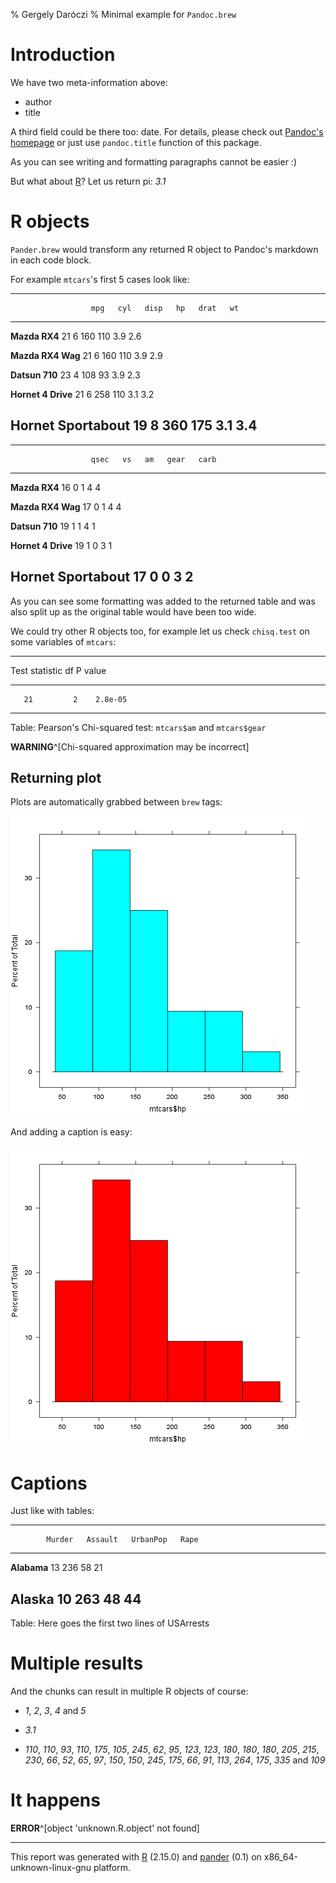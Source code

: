% Gergely Daróczi
% Minimal example for `Pandoc.brew`

# Introduction

We have two meta-information above:

  * author
  * title

A third field could be there too: date. For details, please check out [Pandoc's homepage](http://johnmacfarlane.net/pandoc/README.html#title-block) or just use `pandoc.title` function of this package.

As you can see writing and formatting paragraphs cannot be easier :)

But what about [R](http://www.r-project.org/)? Let us return pi: *3.1*

# R objects

`Pander.brew` would transform any returned R object to Pandoc's markdown in each code block.

For example `mtcars`'s first 5 cases look like:

---------------------------------------------------------
                      mpg   cyl   disp   hp   drat   wt  
--------------------- ----- ----- ------ ---- ------ ----
**Mazda RX4**         21    6     160    110  3.9    2.6 

**Mazda RX4 Wag**     21    6     160    110  3.9    2.9 

**Datsun 710**        23    4     108    93   3.9    2.3 

**Hornet 4 Drive**    21    6     258    110  3.1    3.2 

**Hornet Sportabout** 19    8     360    175  3.1    3.4 
---------------------------------------------------------

 
----------------------------------------------------
                      qsec   vs   am   gear   carb  
--------------------- ------ ---- ---- ------ ------
**Mazda RX4**         16     0    1    4      4     

**Mazda RX4 Wag**     17     0    1    4      4     

**Datsun 710**        19     1    1    4      1     

**Hornet 4 Drive**    19     1    0    3      1     

**Hornet Sportabout** 17     0    0    3      2     
----------------------------------------------------

As you can see some formatting was added to the returned table and was also split up as the original table would have been too wide.

We could try other R objects too, for example let us check `chisq.test` on some variables of `mtcars`:

-------------------------------
 Test statistic   df   P value 
---------------- ---- ---------
       21         2    2.8e-05 
-------------------------------

Table: Pearson's Chi-squared test: `mtcars$am` and `mtcars$gear`

 **WARNING**^[Chi-squared approximation may be incorrect]

## Returning plot

Plots are automatically grabbed between `brew` tags:

[![](plots/minimal-3.png)](plots/minimal-3-hires.png)

And adding a caption is easy:

[![My second `pander` plot in red](plots/minimal-4.png)](plots/minimal-4-hires.png)

# Captions

Just like with tables:

------------------------------------------------
            Murder   Assault   UrbanPop   Rape  
----------- -------- --------- ---------- ------
**Alabama** 13       236       58         21    

**Alaska**  10       263       48         44    
------------------------------------------------

Table: Here goes the first two lines of USArrests

# Multiple results

And the chunks can result in multiple R objects of course:

  * *1*, *2*, *3*, *4* and *5*

<!-- end of list -->

  * *3.1*

<!-- end of list -->

  * *110*, *110*, *93*, *110*, *175*, *105*, *245*, *62*, *95*, *123*, *123*, *180*, *180*, *180*, *205*, *215*, *230*, *66*, *52*, *65*, *97*, *150*, *150*, *245*, *175*, *66*, *91*, *113*, *264*, *175*, *335* and *109*

<!-- end of list -->

# It happens

 **ERROR**^[object 'unknown.R.object' not found]

-------
This report was generated with [R](http://www.r-project.org/) (2.15.0) and [pander](https://github.com/daroczig/pander) (0.1) on x86_64-unknown-linux-gnu platform.